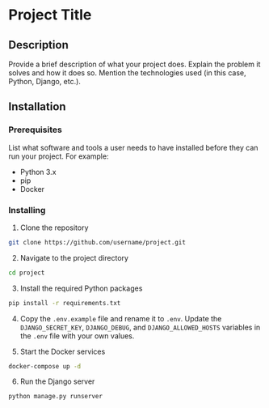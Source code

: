 # Project Title

## Description

Provide a brief description of what your project does. Explain the problem it solves and how it does so. Mention the technologies used (in this case, Python, Django, etc.).

## Installation

### Prerequisites

List what software and tools a user needs to have installed before they can run your project. For example:

- Python 3.x
- pip
- Docker

### Installing

1. Clone the repository
```bash
git clone https://github.com/username/project.git
```

2. Navigate to the project directory
```bash
cd project
```
3. Install the required Python packages
```bash
pip install -r requirements.txt
```
4. Copy the `.env.example` file and rename it to `.env`. Update the `DJANGO_SECRET_KEY`, `DJANGO_DEBUG`, and `DJANGO_ALLOWED_HOSTS` variables in the `.env` file with your own values.

5. Start the Docker services
```bash
docker-compose up -d
```
6. Run the Django server
```bash
python manage.py runserver
```

